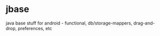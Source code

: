 jbase
=====

java base stuff for android - functional, db/storage-mappers, drag-and-drop, preferences, etc
